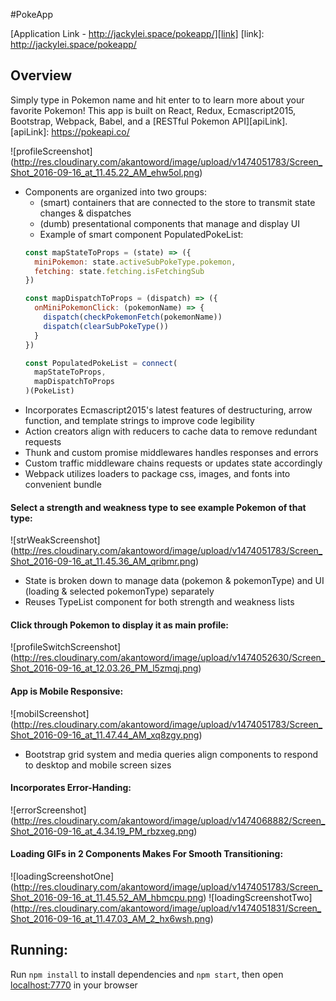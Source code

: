 #PokeApp

[Application Link - http://jackylei.space/pokeapp/][link]
[link]: http://jackylei.space/pokeapp/

## Overview
Simply type in Pokemon name and hit enter to to learn more about your favorite Pokemon! This app is built on React, Redux, Ecmascript2015, Bootstrap, Webpack, Babel, and a [RESTful Pokemon API][apiLink].
[apiLink]: https://pokeapi.co/

![profileScreenshot]
(http://res.cloudinary.com/akantoword/image/upload/v1474051783/Screen_Shot_2016-09-16_at_11.45.22_AM_ehw5ol.png)
* Components are organized into two groups:
  * (smart) containers that are connected to the store to transmit state changes & dispatches
  * (dumb) presentational components that manage and display UI
  * Example of smart component PopulatedPokeList:
  ```javascript
  const mapStateToProps = (state) => ({
    miniPokemon: state.activeSubPokeType.pokemon,
    fetching: state.fetching.isFetchingSub
  })

  const mapDispatchToProps = (dispatch) => ({
    onMiniPokemonClick: (pokemonName) => {
      dispatch(checkPokemonFetch(pokemonName))
      dispatch(clearSubPokeType())
    }
  })

  const PopulatedPokeList = connect(
    mapStateToProps,
    mapDispatchToProps
  )(PokeList)
  ```
* Incorporates Ecmascript2015's latest features of destructuring, arrow function, and template strings to improve code legibility
* Action creators align with reducers to cache data to remove redundant requests
* Thunk and custom promise middlewares handles responses and errors
* Custom traffic middleware chains requests or updates state accordingly
* Webpack utilizes loaders to package css, images, and fonts into convenient bundle

#### Select a strength and weakness type to see example Pokemon of that type:
![strWeakScreenshot]
(http://res.cloudinary.com/akantoword/image/upload/v1474051783/Screen_Shot_2016-09-16_at_11.45.36_AM_qribmr.png)
* State is broken down to manage data (pokemon & pokemonType) and UI (loading & selected pokemonType) separately
* Reuses TypeList component for both strength and weakness lists

#### Click through Pokemon to display it as main profile:
![profileSwitchScreenshot]
(http://res.cloudinary.com/akantoword/image/upload/v1474052630/Screen_Shot_2016-09-16_at_12.03.26_PM_l5zmqj.png)

#### App is Mobile Responsive:
![mobilScreenshot]
(http://res.cloudinary.com/akantoword/image/upload/v1474051783/Screen_Shot_2016-09-16_at_11.47.44_AM_xq8zgy.png)
* Bootstrap grid system and media queries align components to respond to desktop and mobile screen sizes

#### Incorporates Error-Handing:
![errorScreenshot]
(http://res.cloudinary.com/akantoword/image/upload/v1474068882/Screen_Shot_2016-09-16_at_4.34.19_PM_rbzxeg.png)

#### Loading GIFs in 2 Components Makes For Smooth Transitioning:
![loadingScreenshotOne]
(http://res.cloudinary.com/akantoword/image/upload/v1474051783/Screen_Shot_2016-09-16_at_11.45.52_AM_hbmcpu.png)
![loadingScreenshotTwo]
(http://res.cloudinary.com/akantoword/image/upload/v1474051831/Screen_Shot_2016-09-16_at_11.47.03_AM_2_hx6wsh.png)

## Running:
Run `npm install` to install dependencies and `npm start`, then open <localhost:7770> in your browser
